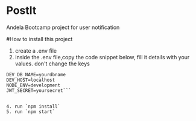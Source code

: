# PostIt
Andela Bootcamp project for user notification

#How to install this project

1. create a .env file
2. inside the .env file,copy the code snippet below, fill it details with your values. don't change the keys 

```DEV_DB_PASSWORD=yourpassword
DEV_DB_NAME=yourdbname
DEV_HOST=localhost
NODE_ENV=development
JWT_SECRET=yoursecret```


4. run `npm install`
5. run `npm start`
